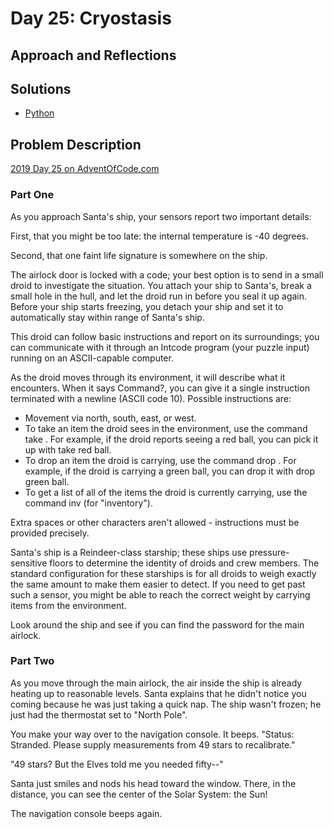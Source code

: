 # Day 25: Cryostasis

## Approach and Reflections

## Solutions

- [Python](./python_day25/day25.py)

## Problem Description

[2019 Day 25 on AdventOfCode.com](https://adventofcode.com/2019/day/25)

### Part One

As you approach Santa's ship, your sensors report two important details:

First, that you might be too late: the internal temperature is -40 degrees.

Second, that one faint life signature is somewhere on the ship.

The airlock door is locked with a code; your best option is to send in a small
droid to investigate the situation. You attach your ship to Santa's, break
a small hole in the hull, and let the droid run in before you seal it up
again. Before your ship starts freezing, you detach your ship and set it to
automatically stay within range of Santa's ship.

This droid can follow basic instructions and report on its surroundings; you
can communicate with it through an Intcode program (your puzzle input) running
on an ASCII-capable computer.

As the droid moves through its environment, it will describe what it
encounters. When it says Command?, you can give it a single instruction
terminated with a newline (ASCII code 10). Possible instructions are:

- Movement via north, south, east, or west.
- To take an item the droid sees in the environment, use the command take
  <name of item>. For example, if the droid reports seeing a red ball, you can
  pick it up with take red ball.
- To drop an item the droid is carrying, use the command drop <name of item>.
  For example, if the droid is carrying a green ball, you can drop it with
  drop green ball.
- To get a list of all of the items the droid is currently carrying, use the
  command inv (for "inventory").

Extra spaces or other characters aren't allowed - instructions must be
provided precisely.

Santa's ship is a Reindeer-class starship; these ships use pressure-sensitive
floors to determine the identity of droids and crew members. The standard
configuration for these starships is for all droids to weigh exactly the same
amount to make them easier to detect. If you need to get past such a sensor,
you might be able to reach the correct weight by carrying items from the
environment.

Look around the ship and see if you can find the password for the main
airlock.

### Part Two

As you move through the main airlock, the air inside the ship is already
heating up to reasonable levels. Santa explains that he didn't notice you
coming because he was just taking a quick nap. The ship wasn't frozen; he just
had the thermostat set to "North Pole".

You make your way over to the navigation console. It beeps. "Status: Stranded.
Please supply measurements from 49 stars to recalibrate."

"49 stars? But the Elves told me you needed fifty--"

Santa just smiles and nods his head toward the window. There, in the distance,
you can see the center of the Solar System: the Sun!

The navigation console beeps again.
